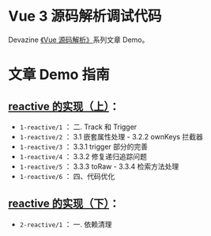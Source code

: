 # Vue 3 源码解析调试代码

Devazine [《Vue 源码解析》](https://devazine.github.io/#/source-analysis/vue/)系列文章 Demo。

# 文章 Demo 指南

## [reactive 的实现（上）](https://devazine.github.io/#/source-analysis/vue/3/)：
- `1-reactive/1` ： 二. Track 和 Trigger
- `1-reactive/2` ： 3.1 嵌套属性处理 - 3.2.2 ownKeys 拦截器
- `1-reactive/3` ： 3.3.1 trigger 部分的完善
- `1-reactive/4` ： 3.3.2 修复递归追踪问题
- `1-reactive/5` ： 3.3.3 toRaw - 3.3.4 检索方法处理
- `1-reactive/6` ： 四、代码优化

## [reactive 的实现（下）](https://devazine.github.io/#/source-analysis/vue/4/)：

- `2-reactive/1` ： 一. 依赖清理
